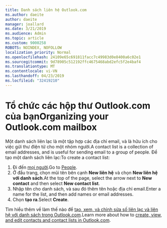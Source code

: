 ```yaml
---
title: Danh sách liên hệ Outlook.com
ms.author: daeite
author: daeite
manager: joallard
ms.date: 3/21/2019
ms.audience: Admin
ms.topic: article
ms.custom: 9000258
ROBOTS: NOINDEX, NOFOLLOW
localization_priority: Normal
ms.openlocfilehash: 24109e65c691811facc7c49983d0e8400a6c02e1
ms.sourcegitcommit: 9d78905c512192ffc4675468abd2efc5f2e4baf4
ms.translationtype: MT
ms.contentlocale: vi-VN
ms.lasthandoff: 04/23/2019
ms.locfileid: "32419210"
---
```

# <a name="organizing-your-outlookcom-mailbox"></a><span data-ttu-id="c87b5-102">Tổ chức các hộp thư Outlook.com của bạn</span><span class="sxs-lookup"><span data-stu-id="c87b5-102">Organizing your Outlook.com mailbox</span></span>

<span data-ttu-id="c87b5-103">Một danh sách liên lạc là một tập hợp các địa chỉ email, và là hữu ích cho việc gửi thư điện tử cho một nhóm người.</span><span class="sxs-lookup"><span data-stu-id="c87b5-103">A contact list is a collection of email addresses, and is useful for sending email to a group of people.</span></span> <span data-ttu-id="c87b5-104">Để tạo một danh sách liên lạc:</span><span class="sxs-lookup"><span data-stu-id="c87b5-104">To create a contact list:</span></span>

1. <span data-ttu-id="c87b5-105">Đi đến [mọi người](https://outlook.live.com/people/).</span><span class="sxs-lookup"><span data-stu-id="c87b5-105">Go to [People](https://outlook.live.com/people/).</span></span>
1. <span data-ttu-id="c87b5-106">Ở đầu trang, chọn mũi tên bên cạnh **New liên hệ** và chọn **New liên hệ với danh sách**.</span><span class="sxs-lookup"><span data-stu-id="c87b5-106">At the top of the page, select the arrow next to **New contact** and then select **New contact list**.</span></span>
1. <span data-ttu-id="c87b5-107">Nhập tên cho danh sách, và sau đó thêm tên hoặc địa chỉ email.</span><span class="sxs-lookup"><span data-stu-id="c87b5-107">Enter a name for the list, and then add names or email addresses.</span></span>
1. <span data-ttu-id="c87b5-108">Chọn **tạo ra**.</span><span class="sxs-lookup"><span data-stu-id="c87b5-108">Select **Create**.</span></span>

<span data-ttu-id="c87b5-109">Tìm hiểu thêm về làm thế nào để [tạo, xem, và chỉnh sửa số liên lạc và liên hệ với danh sách trong Outlook.com](https://support.office.com/article/5b909158-036e-4820-92f7-2a27f57b9f01).</span><span class="sxs-lookup"><span data-stu-id="c87b5-109">Learn more about how to [create, view, and edit contacts and contact lists in Outlook.com](https://support.office.com/article/5b909158-036e-4820-92f7-2a27f57b9f01).</span></span>